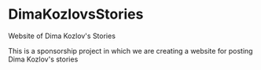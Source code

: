 # DimaKozlovsStories
Website of Dima Kozlov's Stories

This is a sponsorship project in which we are creating a website for posting Dima Kozlov's stories
